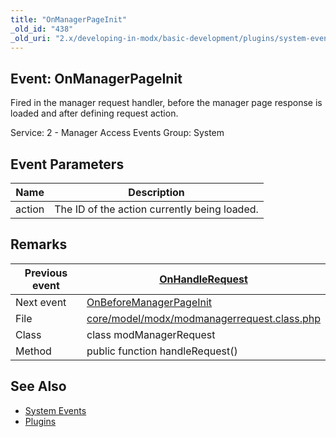 ```yaml
---
title: "OnManagerPageInit"
_old_id: "438"
_old_uri: "2.x/developing-in-modx/basic-development/plugins/system-events/onmanagerpageinit"
---
```


## Event: OnManagerPageInit

Fired in the manager request handler, before the manager page response is loaded and after defining request action.

Service: 2 - Manager Access Events
Group: System

## Event Parameters

| Name   | Description                                  |
| ------ | -------------------------------------------- |
| action | The ID of the action currently being loaded. |

## Remarks

| Previous event | [OnHandleRequest](extending-modx/plugins/system-events/onhandlerequest "OnHandleRequest")                                                    |
| -------------- | -------------------------------------------------------------------------------------------------------------------------------------------- |
| Next event     | [OnBeforeManagerPageInit](extending-modx/plugins/system-events/onbeforemanagerpageinit "OnBeforeManagerPageInit")                            |
| File           | [core/model/modx/modmanagerrequest.class.php](https://github.com/modxcms/revolution/blob/master/core/model/modx/modmanagerrequest.class.php) |
| Class          | class modManagerRequest                                                                                                                      |
| Method         | public function handleRequest()                                                                                                              |

## See Also

- [System Events](extending-modx/plugins/system-events "System Events")
- [Plugins](extending-modx/plugins "Plugins")
